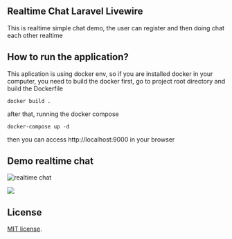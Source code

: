 ## Realtime Chat Laravel Livewire

This is realtime simple chat demo, the user can register and then doing chat each other realtime

## How to run the application?

This aplication is using docker env, so if you are installed docker in your computer, you need to build the docker first, go to project root directory and build the Dockerfile

```
docker build .
```

after that, running the docker compose
```
docker-compose up -d
```

then you can access http://localhost:9000 in your browser

## Demo realtime chat
![realtime chat](https://github.com/juangsalaz/realtime-chat/blob/main/demo.gif)

<img src="https://github.com/juangsalaz/realtime-chat/blob/main/demo.gif">

## License
[MIT license](https://opensource.org/licenses/MIT).

